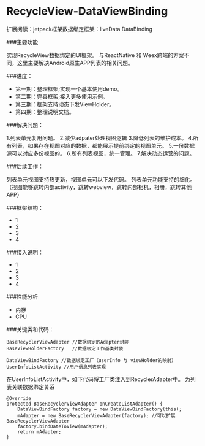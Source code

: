 # RecycleView-DataViewBinding
扩展阅读：jetpack框架数据绑定框架：liveData  DataBinding

###主要功能

实现RecycleView数据绑定的UI框架。
与ReactNative 和 Weex跨端的方案不同，这里主要解决Android原生APP列表的相关问题。

###进度：
- 第一期：整理框架;实现一个基本使用demo。
- 第二期：完善框架;接入更多使用示例。
- 第三期：框架支持动态下发ViewHolder。
- 第四期：整理说明文档。

###解决问题：

1.列表单元复用问题。
2.减少adpater处理视图逻辑
3.降低列表的维护成本。
4.所有列表，如果存在视图对应的数据，都能展示提前绑定的视图单元。
5.一份数据源可以对应多份视图的。
6.所有列表视图，统一管理。
7.解决动态运营的问题。

###后续工作：

列表单元视图支持热更新，视图单元可以下发代码。
列表单元功能支持的细化。（视图能够跳转内部activity，跳转webview，跳转内部相机，相册，跳转其他APP）

###框架结构：
- 1
- 2
- 3
- 4

###接入说明：
- 1
- 2
- 3
- 4

###性能分析
- 内存
- CPU


###关键类和代码：
```
BaseRecyclerViewAdapter //数据绑定的Adapter封装
BaseViewHolderFactory   //数据绑定工作基类封装

DataViewBindFactory //数据绑定工厂（userInfo 与 viewHolder的映射）
UserInfoListActivity //用户信息列表实现 
```

在UserInfoListActivity中，如下代码将工厂类注入到RecyclerAdapter中。
为列表关联数据绑定关系
```
@Override
protected BaseRecyclerViewAdapter onCreateListAdapter() {
    DataViewBindFactory factory = new DataViewBindFactory(this);
    mAdapter = new BaseRecyclerViewAdapter(factory); //可以扩展BaseRecyclerViewAdapter
    factory.bindDateToView(mAdapter);
    return mAdapter;
}

```
 

